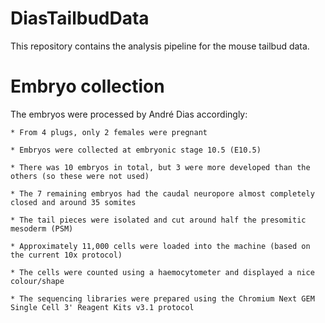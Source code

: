 # DiasTailbudData

This repository contains the analysis pipeline for the mouse tailbud data.

# Embryo collection

The embryos were processed by André Dias accordingly:

    * From 4 plugs, only 2 females were pregnant
    
    * Embryos were collected at embryonic stage 10.5 (E10.5)
    
    * There was 10 embryos in total, but 3 were more developed than the others (so these were not used)
    
    * The 7 remaining embryos had the caudal neuropore almost completely closed and around 35 somites
    
    * The tail pieces were isolated and cut around half the presomitic mesoderm (PSM)
    
    * Approximately 11,000 cells were loaded into the machine (based on the current 10x protocol)
    
    * The cells were counted using a haemocytometer and displayed a nice colour/shape
    
    * The sequencing libraries were prepared using the Chromium Next GEM Single Cell 3' Reagent Kits v3.1 protocol